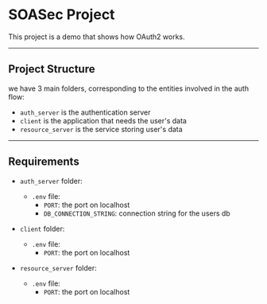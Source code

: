# SOASec Project
This project is a demo that shows how OAuth2 works. 

---

## Project Structure
we have 3 main folders, corresponding to the entities involved in the auth flow:
- `auth_server` is the authentication server
- `client` is the application that needs the user's data
- `resource_server` is the service storing user's data

---

## Requirements
- `auth_server` folder:
    * `.env` file:
        * `PORT`: the port on localhost
        * `DB_CONNECTION_STRING`: connection string for the users db

- `client` folder:
    * `.env` file:
        * `PORT`: the port on localhost

- `resource_server` folder:
    * `.env` file:
        * `PORT`: the port on localhost
